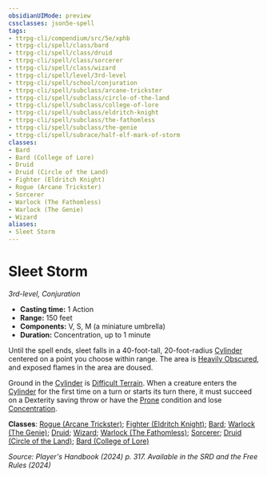 ```yaml
---
obsidianUIMode: preview
cssclasses: json5e-spell
tags:
- ttrpg-cli/compendium/src/5e/xphb
- ttrpg-cli/spell/class/bard
- ttrpg-cli/spell/class/druid
- ttrpg-cli/spell/class/sorcerer
- ttrpg-cli/spell/class/wizard
- ttrpg-cli/spell/level/3rd-level
- ttrpg-cli/spell/school/conjuration
- ttrpg-cli/spell/subclass/arcane-trickster
- ttrpg-cli/spell/subclass/circle-of-the-land
- ttrpg-cli/spell/subclass/college-of-lore
- ttrpg-cli/spell/subclass/eldritch-knight
- ttrpg-cli/spell/subclass/the-fathomless
- ttrpg-cli/spell/subclass/the-genie
- ttrpg-cli/spell/subrace/half-elf-mark-of-storm
classes:
- Bard
- Bard (College of Lore)
- Druid
- Druid (Circle of the Land)
- Fighter (Eldritch Knight)
- Rogue (Arcane Trickster)
- Sorcerer
- Warlock (The Fathomless)
- Warlock (The Genie)
- Wizard
aliases:
- Sleet Storm
---
```

# Sleet Storm
*3rd-level, Conjuration*  


- **Casting time:** 1 Action
- **Range:** 150 feet
- **Components:** V, S, M (a miniature umbrella)
- **Duration:** Concentration, up to 1 minute

Until the spell ends, sleet falls in a 40-foot-tall, 20-foot-radius [Cylinder](Інструменти%20ДМ/CLI/rules/variant-rules/cylinder-area-of-effect-xphb.md) centered on a point you choose within range. The area is [Heavily Obscured](Інструменти%20ДМ/CLI/rules/variant-rules/heavily-obscured-xphb.md), and exposed flames in the area are doused.

Ground in the [Cylinder](Інструменти%20ДМ/CLI/rules/variant-rules/cylinder-area-of-effect-xphb.md) is [Difficult Terrain](Інструменти%20ДМ/CLI/rules/variant-rules/difficult-terrain-xphb.md). When a creature enters the [Cylinder](Інструменти%20ДМ/CLI/rules/variant-rules/cylinder-area-of-effect-xphb.md) for the first time on a turn or starts its turn there, it must succeed on a Dexterity saving throw or have the [Prone](Інструменти%20ДМ/CLI/rules/conditions.md#Prone) condition and lose [Concentration](Інструменти%20ДМ/CLI/rules/conditions.md#Concentration).

**Classes**: [Rogue (Arcane Trickster)](Інструменти%20ДМ/CLI/lists/list-spells-classes-arcane-trickster-xphb.md "subclass=XPHB;class=XPHB"); [Fighter (Eldritch Knight)](Інструменти%20ДМ/CLI/lists/list-spells-classes-eldritch-knight-xphb.md "subclass=XPHB;class=XPHB"); [Bard](Інструменти%20ДМ/CLI/lists/list-spells-classes-bard.md); [Warlock (The Genie)](Інструменти%20ДМ/CLI/lists/list-spells-classes-the-genie-tce.md "subclass=TCE;class=XPHB"); [Druid](Інструменти%20ДМ/CLI/lists/list-spells-classes-druid.md); [Wizard](Інструменти%20ДМ/CLI/lists/list-spells-classes-wizard.md); [Warlock (The Fathomless)](Інструменти%20ДМ/CLI/lists/list-spells-classes-the-fathomless-tce.md "subclass=TCE;class=XPHB"); [Sorcerer](Інструменти%20ДМ/CLI/lists/list-spells-classes-sorcerer.md); [Druid (Circle of the Land)](Інструменти%20ДМ/CLI/lists/list-spells-classes-circle-of-the-land-xphb.md "subclass=XPHB;class=XPHB"); [Bard (College of Lore)](Інструменти%20ДМ/CLI/lists/list-spells-classes-college-of-lore-xphb.md "subclass=XPHB;class=XPHB")

*Source: Player's Handbook (2024) p. 317. Available in the <span title='Systems Reference Document (5.2)'>SRD</span> and the Free Rules (2024)*